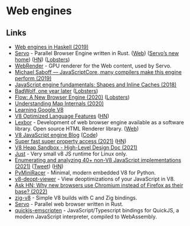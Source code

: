 # Web engines

## Links

- [Web engines in Haskell (2019)](https://chrisdone.com/posts/web-engines/)
- [Servo](https://github.com/servo/servo) - Parallel Browser Engine written in Rust. ([Web](https://servo.org/)) ([Servo’s new home](https://blog.servo.org/2020/11/17/servo-home/)) ([HN](https://news.ycombinator.com/item?id=25125325)) ([Lobsters](https://lobste.rs/s/ajqre2/servo_s_new_home))
- [WebRender](https://github.com/servo/webrender) - GPU renderer for the Web content, used by Servo.
- [Michael Saboff — JavaScriptCore, many compilers make this engine perform (2019)](https://www.youtube.com/watch?v=mtVBAcy7AKA)
- [JavaScript engine fundamentals: Shapes and Inline Caches (2018)](https://mathiasbynens.be/notes/shapes-ics)
- [BadWolf, one year later](https://hacktivis.me/articles/BadWolf%2C%20one%20year%20later) ([Lobsters](https://lobste.rs/s/zmbb4c/badwolf_one_year_later))
- [Flow: A New Browser Engine (2020)](https://thereshouldbenored.com/posts/flow-new-engine/) ([Lobsters](https://lobste.rs/s/siuggy/flow_new_browser_engine))
- [Understanding Map Internals (2020)](https://itnext.io/v8-deep-dives-understanding-map-internals-45eb94a183df)
- [Learning Google V8](https://github.com/danbev/learning-v8)
- [V8 Optimized Language Features](https://github.com/thlorenz/v8-perf/blob/master/language-features.md) ([HN](https://news.ycombinator.com/item?id=25016362))
- [Lexbor](https://github.com/lexbor/lexbor) - Development of web browser engine available as a software library. Open source HTML Renderer library. ([Web](http://lexbor.com/))
- [V8 JavaScript engine Blog](https://v8.dev/) ([Code](https://github.com/v8/v8.dev))
- [Super fast super property access (2021)](https://v8.dev/blog/fast-super) ([HN](https://news.ycombinator.com/item?id=26183402))
- [V8 Heap Sandbox - High-Level Design Doc (2021)](https://docs.google.com/document/d/1FM4fQmIhEqPG8uGp5o9A-mnPB5BOeScZYpkHjo0KKA8/edit)
- [Just](https://github.com/just-js/just) - Very small v8 JS runtime for Linux only.
- [Enumerating and analyzing 40+ non-V8 JavaScript implementations (2021)](https://notes.eatonphil.com/javascript-implementations.html) ([Tweet](https://twitter.com/phil_eaton/status/1440436962305789952)) ([HN](https://news.ycombinator.com/item?id=28613673))
- [PyMiniRacer](https://github.com/sqreen/PyMiniRacer) - Minimal, modern embedded V8 for Python.
- [v8-deopt-viewer](https://github.com/andrewiggins/v8-deopt-viewer) - View deoptimizations of your JavaScript in V8.
- [Ask HN: Why new browsers use Chromium instead of Firefox as their base? (2022)](https://news.ycombinator.com/item?id=29900496)
- [zig-v8](https://github.com/fubark/zig-v8) - Simple V8 builds with C and Zig bindings.
- [Servo](https://servo.org/) - Parallel web browser written in Rust.
- [quickjs-emscripten](https://github.com/justjake/quickjs-emscripten) - JavaScript/Typescript bindings for QuickJS, a modern JavaScript interpreter, compiled to WebAssembly.